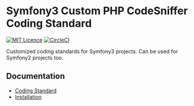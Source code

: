 # Symfony3 Custom PHP CodeSniffer Coding Standard

[![MIT Licence](https://badges.frapsoft.com/os/mit/mit.png?v=103)](https://opensource.org/licenses/mit-license.php)
[![CircleCI](https://circleci.com/gh/VincentLanglet/Symfony3-custom-coding-standard.svg?style=svg&circle-token=04bcfbcceb34f9644561c0a9ef27e935ff467705)](https://circleci.com/gh/VincentLanglet/Symfony3-custom-coding-standard)

Customized coding standards for Symfony3 projects.
Can be used for Symfony2 projects too.

Documentation
-------------
  * [Coding Standard](docs/standards.md)
  * [Installation](docs/installation.md)
